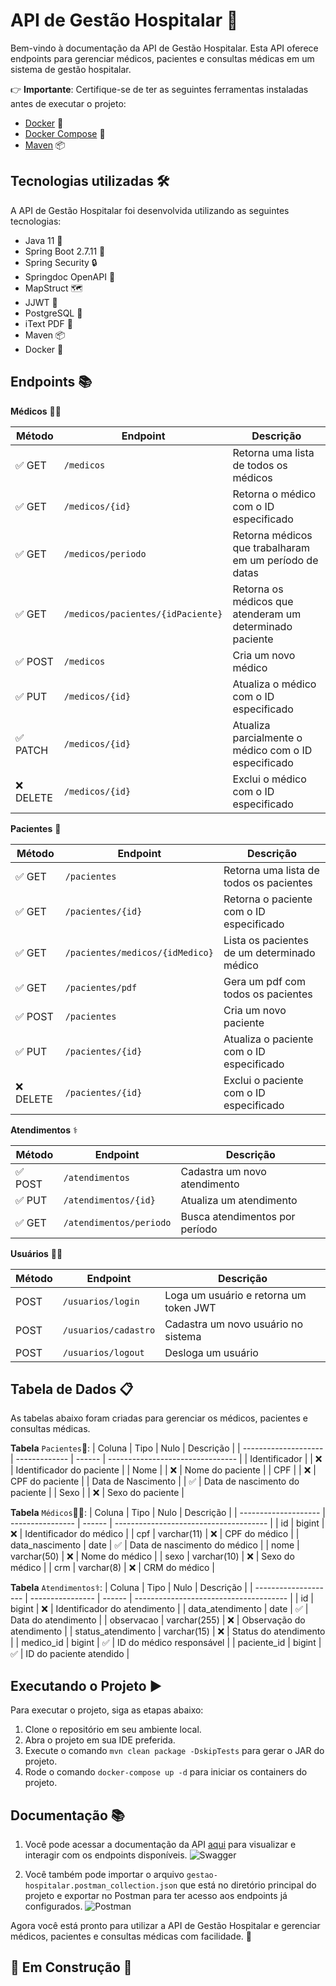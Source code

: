 # API de Gestão Hospitalar 🏥

Bem-vindo à documentação da API de Gestão Hospitalar. Esta API oferece endpoints para gerenciar médicos, pacientes e consultas médicas em um sistema de gestão hospitalar.

👉 **Importante**: Certifique-se de ter as seguintes ferramentas instaladas antes de executar o projeto:

- [Docker](https://www.docker.com/) 🐳
- [Docker Compose](https://docs.docker.com/compose/install/) 🐙
- [Maven](https://maven.apache.org/) 📦

## Tecnologias utilizadas 🛠️

A API de Gestão Hospitalar foi desenvolvida utilizando as seguintes tecnologias:

- Java 11 🚀
- Spring Boot 2.7.11 🌟
- Spring Security 🔒
- Springdoc OpenAPI 📖
- MapStruct 🗺️
- JJWT 🔑
- PostgreSQL 🐘
- iText PDF 📝
- Maven 📦
- Docker 🐳

## Endpoints 📚

**Médicos** 👨‍⚕️

| Método   | Endpoint                      | Descrição                                         |
| -------- | ----------------------------- | ------------------------------------------------- |
| ✅ GET   | `/medicos`                      | Retorna uma lista de todos os médicos             |
| ✅ GET   | `/medicos/{id}`                 | Retorna o médico com o ID especificado            |
| ✅ GET   | `/medicos/periodo`              | Retorna médicos que trabalharam em um período de datas |
| ✅ GET   | `/medicos/pacientes/{idPaciente}` | Retorna os médicos que atenderam um determinado paciente |
| ✅ POST  | `/medicos`                      | Cria um novo médico                               |
| ✅ PUT   | `/medicos/{id}`                 | Atualiza o médico com o ID especificado            |
| ✅ PATCH | `/medicos/{id}`                 | Atualiza parcialmente o médico com o ID especificado |
| ❌ DELETE | `/medicos/{id}`                 | Exclui o médico com o ID especificado              |

**Pacientes** 🏥

| Método   | Endpoint            | Descrição                                       |
| -------- | ------------------- | ----------------------------------------------- |
| ✅ GET   | `/pacientes`          | Retorna uma lista de todos os pacientes         |
| ✅ GET   | `/pacientes/{id}`     | Retorna o paciente com o ID especificado        |
| ✅ GET   | `/pacientes/medicos/{idMedico}` | Lista os pacientes de um determinado médico |
| ✅ GET   | `/pacientes/pdf`       | Gera um pdf com todos os pacientes              |
| ✅ POST  | `/pacientes`          | Cria um novo paciente                            |
| ✅ PUT   | `/pacientes/{id}`     | Atualiza o paciente com o ID especificado       |
| ❌ DELETE | `/pacientes/{id}`     | Exclui o paciente com o ID especificado         |

**Atendimentos** ⚕️

| Método   | Endpoint                      | Descrição                                       |
| -------- | ----------------------------- | ----------------------------------------------- |
| ✅ POST  | `/atendimentos`               | Cadastra um novo atendimento                    |
| ✅ PUT   | `/atendimentos/{id}`          | Atualiza um atendimento                         |
| ✅ GET   | `/atendimentos/periodo`       | Busca atendimentos por período                  |

 **Usuários** 🧑‍💻

| Método   | Endpoint              | Descrição                               |
| -------- | --------------------- | --------------------------------------- |
| POST     | `/usuarios/login`     | Loga um usuário e retorna um token JWT  |
| POST     | `/usuarios/cadastro`  | Cadastra um novo usuário no sistema     |
| POST     | `/usuarios/logout`    | Desloga um usuário                      |

## Tabela de Dados 📋

As tabelas abaixo foram criadas para gerenciar os médicos, pacientes e consultas médicas.

**Tabela** `Pacientes`🏥:
| Coluna               | Tipo          | Nulo   | Descrição                        |
| -------------------- | ------------- | ------ | -------------------------------- |
| Identificador        |               |   ❌   | Identificador do paciente        |
| Nome                 |               |   ❌   | Nome do paciente                 |
| CPF                  |               |   ❌   | CPF do paciente                  |
| Data de Nascimento   |               |   ✅   | Data de nascimento do paciente   |
| Sexo                 |               |   ❌   | Sexo do paciente                 |

**Tabela** `Médicos`👨‍⚕️:
| Coluna               | Tipo             | Nulo   | Descrição                              |
| -------------------- | ---------------- | ------ | -------------------------------------- |
| id                   | bigint           | ❌     | Identificador do médico                |
| cpf                  | varchar(11)      | ❌     | CPF do médico                          |
| data_nascimento      | date             | ✅     | Data de nascimento do médico           |
| nome                 | varchar(50)      | ❌     | Nome do médico                         |
| sexo                 | varchar(10)      | ❌     | Sexo do médico                         |
| crm                  | varchar(8)       | ❌     | CRM do médico                          |

**Tabela** `Atendimentos`⚕️:
| Coluna               | Tipo             | Nulo   | Descrição                              |
| -------------------- | ---------------- | ------ | -------------------------------------- |
| id                   | bigint           | ❌     | Identificador do atendimento           |
| data_atendimento     | date             | ✅     | Data do atendimento                    |
| observacao           | varchar(255)     | ❌     | Observação do atendimento              |
| status_atendimento   | varchar(15)      | ❌     | Status do atendimento                  |
| medico_id            | bigint           | ✅     | ID do médico responsável               |
| paciente_id          | bigint           | ✅     | ID do paciente atendido                |

## Executando o Projeto ▶️

Para executar o projeto, siga as etapas abaixo:

1. Clone o repositório em seu ambiente local.
2. Abra o projeto em sua IDE preferida.
3. Execute o comando `mvn clean package -DskipTests` para gerar o JAR do projeto.
4. Rode o comando `docker-compose up -d` para iniciar os containers do projeto.

## Documentação 📚

1. Você pode acessar a documentação da API [aqui](http://localhost:8080/gestao-hospitalar/swagger-ui.html) para visualizar e interagir com os endpoints disponíveis.
![Swagger](https://img.shields.io/badge/-Swagger-000?&logo=Swagger)

2. Você também pode importar o arquivo `gestao-hospitalar.postman_collection.json` que está no diretório principal do projeto e exportar no Postman para ter acesso aos endpoints já configurados.
![Postman](https://img.shields.io/badge/-Postman-000?&logo=Postman)

Agora você está pronto para utilizar a API de Gestão Hospitalar e gerenciar médicos, pacientes e consultas médicas com facilidade. 🚀

## 🚧 Em Construção 🚧

